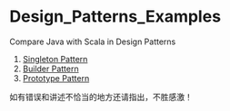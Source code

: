 # Design_Patterns_Examples
Compare Java with Scala  in Design Patterns

1. [Singleton Pattern](http://prefer-tyl.site/2017/07/09/scala-design-patterns-1-singleton/)
2. [Builder Pattern](http://prefer-tyl.site/2017/07/20/scala-design-patterns-2-builder/)
3. [Prototype Pattern](http://prefer-tyl.site/2017/07/30/scala-design-patterns-3-prototype/)

如有错误和讲述不恰当的地方还请指出，不胜感激！

